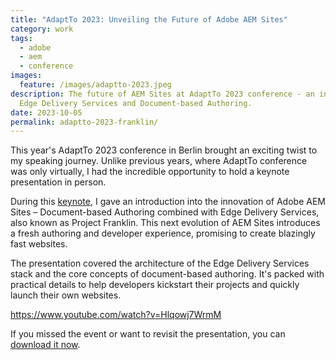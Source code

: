 ```yaml
---
title: "AdaptTo 2023: Unveiling the Future of Adobe AEM Sites"
category: work
tags:
  - adobe
  - aem
  - conference
images:
  feature: /images/adaptto-2023.jpeg
description: The future of AEM Sites at AdaptTo 2023 conference - an intro into
  Edge Delivery Services and Document-based Authoring.
date: 2023-10-05
permalink: adaptto-2023-franklin/
---
```

This year's AdaptTo 2023 conference in Berlin brought an exciting twist to my speaking journey. Unlike previous years, where AdaptTo conference was only virtually, I had the incredible opportunity to hold a keynote presentation in person.

During this [keynote](https://adapt.to/2023/schedule/edge-delivery-services-getting-started-with-document-based-authoring), I gave an introduction into the innovation of Adobe AEM Sites – Document-based Authoring combined with Edge Delivery Services, also known as Project Franklin. This next evolution of AEM Sites introduces a fresh authoring and developer experience, promising to create blazingly fast websites.

The presentation covered the architecture of the Edge Delivery Services stack and the core concepts of document-based authoring. It's packed with practical details to help developers kickstart their projects and quickly launch their own websites.

https://www.youtube.com/watch?v=Hlqowj7WrmM

If you missed the event or want to revisit the presentation, you can [download it now](https://adapt.to/2023/presentations/adaptto-2023-edge-delivery-services-getting-started-with-document-based-authoring-markus-haack.pdf).